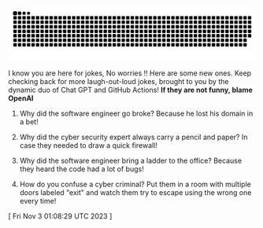 <picture>
  <source media="(prefers-color-scheme: dark)" srcset="https://raw.githubusercontent.com/platane/platane/output/github-contribution-grid-snake-dark.svg">
  <source media="(prefers-color-scheme: light)" srcset="https://raw.githubusercontent.com/platane/platane/output/github-contribution-grid-snake.svg">
  <img alt="github contribution grid snake animation" src="https://raw.githubusercontent.com/platane/platane/output/github-contribution-grid-snake.svg">
</picture>


I know you are here for jokes, No worries !!
Here are some new ones. Keep checking back for more laugh-out-loud jokes, brought to you by the dynamic duo of Chat GPT and GitHub Actions! __If they are not funny, blame OpenAI__
 
1. Why did the software engineer go broke? Because he lost his domain in a bet!

2. Why did the cyber security expert always carry a pencil and paper? In case they needed to draw a quick firewall!

3. Why did the software engineer bring a ladder to the office? Because they heard the code had a lot of bugs!

4. How do you confuse a cyber criminal? Put them in a room with multiple doors labeled "exit" and watch them try to escape using the wrong one every time!
 
[ 
Fri Nov  3 01:08:29 UTC 2023
 ]
